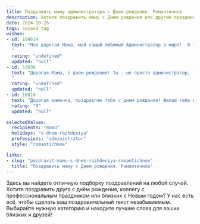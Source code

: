 ```yaml
---
title: Поздравить маму администратора c Днем рождения. Романтичное
description: Хотите поздравить маму c Днем рождения или другим праздником? Наш ИИ создаст незабываемое поздравление, а вы обязательно выделитесь среди других.  
date: 2024-10-26
tags: second tag
wishes:
- id: 104614
  text: "Моя дорогая Мама, мой самый любимый Администратор в мире!  В этот чудесный день рождения я хочу сказать тебе, что ты – не только великолепный организатор нашей жизни, но и самое нежное, самое тёплое и светлое существо на свете. Твоя любовь – это маяк, который всегда указывает мне путь, твоя забота –  бескрайнее поле ласки, а твой неповторимый свет согревает мою душу каждый день. С Днём рождения, моя прекрасная Мама! Пусть твоя жизнь будет наполнена счастьем, радостью и безграничной любовью!
  "
  rating: "undefined"
  updated: "null"
- id: 53836
  text: "Дорогая Мама, с днем рождения! Ты – не просто администратор, ты – волшебница, которая организует нашу жизнь, делая ее комфортной и красивой. Пусть каждый день дарит тебе радость, любовь и вдохновение. Ты – наша самая большая ценность, и мы безмерно любим тебя!
  "
  rating: "undefined"
  updated: "null"
- id: 10810
  text: "Дорогая мамочка, поздравляю тебя с днем рождения! Желаю тебе крепкого здоровья, неиссякаемой энергии и душевного покоя. Пусть твой администраторский пост приносит тебе не только успех в карьере, но и радость, вдохновение и возможность помогать людям. Будь всегда такой же очаровательной, мудрой и заботливой. Пусть каждый день твоей жизни будет наполнен любовью, счастьем и благополучием."
  rating: "0"
  updated: "null"

selectedValues:
  recipients: "mamu"
  holidays: "s-dnem-rozhdeniya"
  professions: "administrator"
  style: "romantichnoe"

links:
- slug: "pozdravit-mamu-s-dnem-rozhdeniya-romantichnoe"
  title: "Поздравить маму c Днем рождения. Романтичное"
---
```


Здесь вы найдете отличную подборку поздравлений на любой случай. 
Хотите поздравить друга с днём рождения, коллегу с профессиональным праздником или близких с Новым годом? У нас есть всё, чтобы сделать ваш поздравительный текст незабываемым. Выбирайте нужную категорию и находите лучшие слова для ваших близких и друзей!
